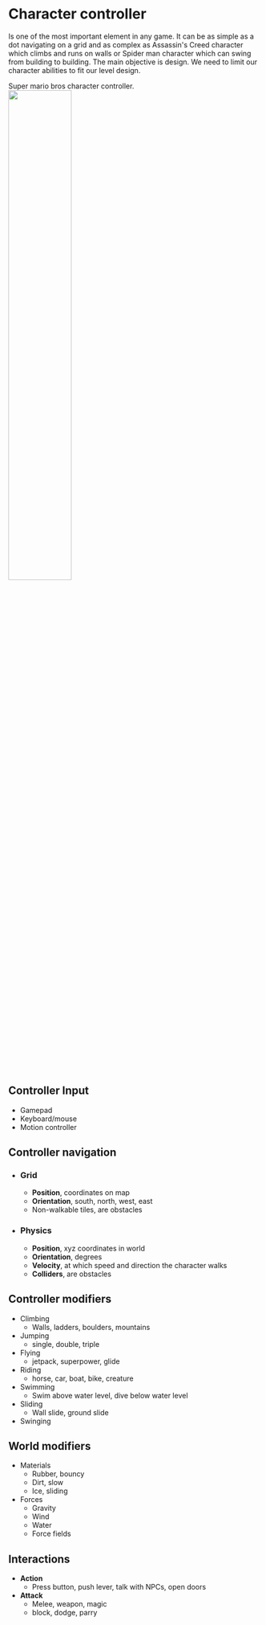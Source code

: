 # Character controller
Is one of the most important element in any game. It can be as simple as a dot navigating on a grid and as complex as Assassin's Creed character which climbs and runs on walls or Spider man character which can swing from building to building. The main objective is design. We need to limit our character abilities to fit our level design.

Super mario bros character controller. 
<img src="https://gifdb.com/images/high/super-mario-jumping-through-warp-pipes-ak067358gttko0wd.webp" width="50%" height="50%" />
## Controller Input
- Gamepad
- Keyboard/mouse
- Motion controller

## Controller navigation
- ### Grid
	- **Position**, coordinates on map
	- **Orientation**, south, north, west, east
	- Non-walkable tiles, are obstacles
- ### Physics
	- **Position**, xyz coordinates in world
	- **Orientation**, degrees
	- **Velocity**, at which speed and direction the character walks
	- **Colliders**, are obstacles

## Controller modifiers
- Climbing
	- Walls, ladders, boulders, mountains
- Jumping
	- single, double, triple
- Flying
	- jetpack, superpower, glide
- Riding
	- horse, car, boat, bike, creature
- Swimming
	- Swim above water level, dive below water level
- Sliding
	- Wall slide, ground slide
- Swinging

## World modifiers
- Materials
	- Rubber, bouncy
	- Dirt, slow
	- Ice, sliding
- Forces
	- Gravity
	- Wind
	- Water
	- Force fields

## Interactions
- **Action**
	- Press button, push lever, talk with NPCs, open doors
- **Attack**
	- Melee, weapon, magic
	- block, dodge, parry